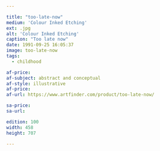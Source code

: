 ```yaml
---

title: "too-late-now"
medium: 'Colour Inked Etching'
ext: .jpg
alt: 'Colour Inked Etching'
caption: "Too late now"
date: 1991-09-25 16:05:37
image: too-late-now
tags:
  - childhood

af-price:
af-subject: abstract and conceptual
af-style: illustrative
af-price:
af-url: https://www.artfinder.com/product/too-late-now/

sa-price:
sa-url:

edition: 100
width: 458
height: 707

---
```

